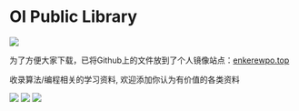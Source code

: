# OI Public Library
[![](https://img.shields.io/badge/Olympiad%20in%20Informatics-Public%20Library-blue)](https://github.com/enkerewpo/OI-Public-Library)

为了方便大家下载，已将Github上的文件放到了个人镜像站点：[enkerewpo.top](https://www.enkerewpo.top/files/)

收录算法/编程相关的学习资料, 欢迎添加你认为有价值的各类资料

[![](https://img.shields.io/github/forks/enkerewpo/OI-Public-Library?label=Fork&style=social)](https://github.com/enkerewpo/OI-Public-Library)
[![](https://img.shields.io/github/stars/enkerewpo/OI-Public-Library?style=social)](https://github.com/enkerewpo/OI-Public-Library)
[![](https://img.shields.io/github/watchers/enkerewpo/OI-Public-Library?label=Watch&style=social)](https://github.com/enkerewpo/OI-Public-Library)

